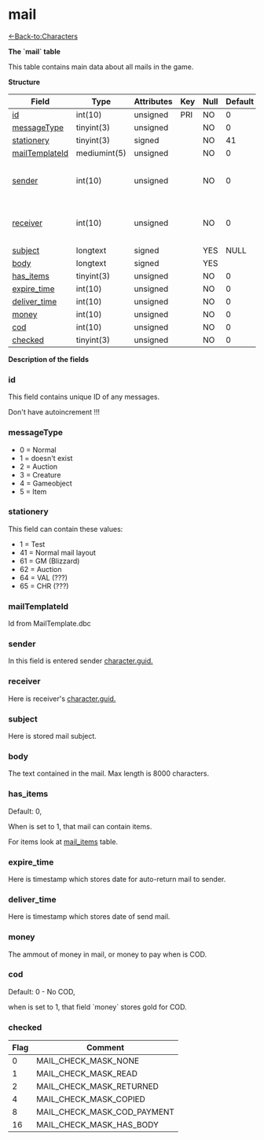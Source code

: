 # mail

[<-Back-to:Characters](database-characters.md)

**The \`mail\` table**

This table contains main data about all mails in the game.

**Structure**

| Field               | Type         | Attributes | Key | Null | Default | Extra | Comment                            |
|---------------------|--------------|------------|-----|------|---------|-------|------------------------------------|
| [id][1]             | int(10)      | unsigned   | PRI | NO   | 0       |       | Identifier                         |
| [messageType][2]    | tinyint(3)   | unsigned   |     | NO   | 0       |       |                                    |
| [stationery][3]     | tinyint(3)   | signed     |     | NO   | 41      |       |                                    |
| [mailTemplateId][4] | mediumint(5) | unsigned   |     | NO   | 0       |       |                                    |
| [sender][5]         | int(10)      | unsigned   |     | NO   | 0       |       | Character Global Unique Identifier |
| [receiver][6]       | int(10)      | unsigned   |     | NO   | 0       |       | Character Global Unique Identifier |
| [subject][7]        | longtext     | signed     |     | YES  | NULL    |       |                                    |
| [body][8]           | longtext     | signed     |     | YES  |         |       |                                    |
| [has_items][9]      | tinyint(3)   | unsigned   |     | NO   | 0       |       |                                    |
| [expire_time][10]   | int(10)      | unsigned   |     | NO   | 0       |       |                                    |
| [deliver_time][11]  | int(10)      | unsigned   |     | NO   | 0       |       |                                    |
| [money][12]         | int(10)      | unsigned   |     | NO   | 0       |       |                                    |
| [cod][13]           | int(10)      | unsigned   |     | NO   | 0       |       |                                    |
| [checked][14]       | tinyint(3)   | unsigned   |     | NO   | 0       |       |                                    |

[1]: #id
[2]: #messagetype
[3]: #stationery
[4]: #mailtemplateid
[5]: #sender
[6]: #receiver
[7]: #subject
[8]: #body
[9]: #has_items
[10]: #expire_time
[11]: #deliver_time
[12]: #money
[13]: #cod
[14]: #checked

**Description of the fields**

### id

This field contains unique ID of any messages.

Don't have autoincrement !!!

### messageType

-   0 = Normal
-   1 = doesn't exist
-   2 = Auction
-   3 = Creature
-   4 = Gameobject
-   5 = Item

### stationery

This field can contain these values:

-   1 = Test
-   41 = Normal mail layout
-   61 = GM (Blizzard)
-   62 = Auction
-   64 = VAL (???)
-   65 = CHR (???)

### mailTemplateId

Id from MailTemplate.dbc

### sender

In this field is entered sender [character.guid.](2129969.html#characters(table)-guid)

### receiver

Here is receiver's [character.guid.](2129969.html#characters(table)-guid)

### subject

Here is stored mail subject.

### body

The text contained in the mail. Max length is 8000 characters.

### has_items

Default: 0,

When is set to 1, that mail can contain items.

For items look at [mail_items](mail_items) table.

### expire\_time

Here is timestamp which stores date for auto-return mail to sender.

### deliver\_time

Here is timestamp which stores date of send mail.

### money

The ammout of money in mail, or money to pay when is COD.

### cod

Default: 0 - No COD,

when is set to 1, that field \`money\` stores gold for COD.

### checked

| Flag | Comment                     |
|------|-----------------------------|
| 0    | MAIL_CHECK_MASK_NONE        |
| 1    | MAIL_CHECK_MASK_READ        |
| 2    | MAIL_CHECK_MASK_RETURNED    |
| 4    | MAIL_CHECK_MASK_COPIED      |
| 8    | MAIL_CHECK_MASK_COD_PAYMENT |
| 16   | MAIL_CHECK_MASK_HAS_BODY    |
